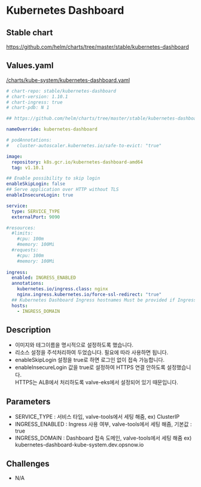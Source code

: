 # Kubernetes Dashboard
## Stable chart
https://github.com/helm/charts/tree/master/stable/kubernetes-dashboard
## Values.yaml
[/charts/kube-system/kubernetes-dashboard.yaml](../charts/kube-system/kubernetes-dashboard.yaml)
```yaml
# chart-repo: stable/kubernetes-dashboard
# chart-version: 1.10.1
# chart-ingress: true
# chart-pdb: N 1

## https://github.com/helm/charts/tree/master/stable/kubernetes-dashboard

nameOverride: kubernetes-dashboard

# podAnnotations:
#   cluster-autoscaler.kubernetes.io/safe-to-evict: "true"

image:
  repository: k8s.gcr.io/kubernetes-dashboard-amd64
  tag: v1.10.1

## Enable possibility to skip login
enableSkipLogin: false
## Serve application over HTTP without TLS
enableInsecureLogin: true

service:
  type: SERVICE_TYPE
  externalPort: 9090

#resources:
  #limits:
    #cpu: 100m
    #memory: 100Mi
  #requests:
    #cpu: 100m
    #memory: 100Mi
    
ingress:
  enabled: INGRESS_ENABLED
  annotations:
    kubernetes.io/ingress.class: nginx
    nginx.ingress.kubernetes.io/force-ssl-redirect: "true"
  ## Kubernetes Dashboard Ingress hostnames Must be provided if Ingress is enabled
  hosts:
    - INGRESS_DOMAIN
```
## Description
* 이미지와 테그이름을 명시적으로 설정하도록 했습니다.
* 리소스 설정을 주석처리하여 두었습니다. 필요에 따라 사용하면 됩니다.
* enableSkipLogin 설정을 true로 하면 로그인 없이 접속 가능합니다.
* enableInsecureLogin 값을 true로 설정하여 HTTPS 연결 안하도록 설정했습니다.  
HTTPS는 ALB에서 처리하도록 valve-eks에서 설정되어 있기 때문입니다.
## Parameters
* SERVICE_TYPE : 서비스 타입, valve-tools에서 세팅 해줌, ex) ClusterIP
* INGRESS_ENABLED : Ingress 사용 여부, valve-tools에서 세팅 해줌, 기본값 : true
* INGRESS_DOMAIN : Dashboard 접속 도메인, valve-tools에서 세팅 해줌 ex) kubernetes-dashboard-kube-system.dev.opsnow.io
## Challenges
* N/A
